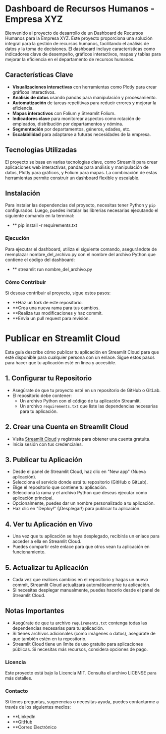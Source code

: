 # Dashboard de Recursos Humanos - Empresa XYZ

Bienvenido al proyecto de desarrollo de un Dashboard de Recursos Humanos para la Empresa XYZ. Este proyecto proporciona una solución integral para la gestión de recursos humanos, facilitando el análisis de datos y la toma de decisiones. El dashboard incluye características como indicadores clave de desempeño, gráficos interactivos, mapas y tablas para mejorar la eficiencia en el departamento de recursos humanos.

## Características Clave

- **Visualizaciones interactivas** con herramientas como Plotly para crear gráficos interactivos.
- **Análisis de datos** usando pandas para manipulación y procesamiento.
- **Automatización** de tareas repetitivas para reducir errores y mejorar la eficiencia.
- **Mapas interactivos** con Folium y Streamlit Folium.
- **Indicadores clave** para monitorear aspectos como rotación de empleados, distribución por departamentos y nómina.
- **Segmentación** por departamentos, géneros, edades, etc.
- **Escalabilidad** para adaptarse a futuras necesidades de la empresa.

## Tecnologías Utilizadas

El proyecto se basa en varias tecnologías clave, como Streamlit para crear aplicaciones web interactivas, pandas para análisis y manipulación de datos, Plotly para gráficos, y Folium para mapas. La combinación de estas herramientas permite construir un dashboard flexible y escalable.

## Instalación

Para instalar las dependencias del proyecto, necesitas tener Python y `pip` configurados. Luego, puedes instalar las librerías necesarias ejecutando el siguiente comando en la terminal:

- ** pip install -r requirements.txt

### Ejecución
Para ejecutar el dashboard, utiliza el siguiente comando, asegurándote de reemplazar nombre_del_archivo.py con el nombre del archivo Python que contiene el código del dashboard:

- ** streamlit run nombre_del_archivo.py

### Cómo Contribuir
Si deseas contribuir al proyecto, sigue estos pasos:

- **Haz un fork de este repositorio.
- **Crea una nueva rama para tus cambios.
- **Realiza tus modificaciones y haz commit.
- **Envía un pull request para revisión.

# Publicar en Streamlit Cloud

Esta guía describe cómo publicar tu aplicación en Streamlit Cloud para que esté disponible para cualquier persona con un enlace. Sigue estos pasos para hacer que tu aplicación esté en línea y accesible.

## 1. Configurar tu Repositorio

- Asegúrate de que tu proyecto esté en un repositorio de GitHub o GitLab.
- El repositorio debe contener:
  - Un archivo Python con el código de tu aplicación Streamlit.
  - Un archivo `requirements.txt` que liste las dependencias necesarias para tu aplicación.

## 2. Crear una Cuenta en Streamlit Cloud

- Visita [Streamlit Cloud](https://streamlit.io/cloud) y regístrate para obtener una cuenta gratuita.
- Inicia sesión con tus credenciales.

## 3. Publicar tu Aplicación

- Desde el panel de Streamlit Cloud, haz clic en "New app" (Nueva aplicación).
- Selecciona el servicio donde está tu repositorio (GitHub o GitLab).
- Elige el repositorio que contiene tu aplicación.
- Selecciona la rama y el archivo Python que deseas ejecutar como aplicación principal.
- Opcionalmente, puedes dar un nombre personalizado a tu aplicación.
- Haz clic en "Deploy!" (¡Desplegar!) para publicar tu aplicación.

## 4. Ver tu Aplicación en Vivo

- Una vez que tu aplicación se haya desplegado, recibirás un enlace para acceder a ella en Streamlit Cloud.
- Puedes compartir este enlace para que otros vean tu aplicación en funcionamiento.

## 5. Actualizar tu Aplicación

- Cada vez que realices cambios en el repositorio y hagas un nuevo commit, Streamlit Cloud actualizará automáticamente tu aplicación.
- Si necesitas desplegar manualmente, puedes hacerlo desde el panel de Streamlit Cloud.

## Notas Importantes

- Asegúrate de que tu archivo `requirements.txt` contenga todas las dependencias necesarias para tu aplicación.
- Si tienes archivos adicionales (como imágenes o datos), asegúrate de que también estén en tu repositorio.
- Streamlit Cloud tiene un límite de uso gratuito para aplicaciones públicas. Si necesitas más recursos, considera opciones de pago.




### Licencia
Este proyecto está bajo la Licencia MIT. Consulta el archivo LICENSE para más detalles.


### Contacto
Si tienes preguntas, sugerencias o necesitas ayuda, puedes contactarme a través de los siguientes medios:

- **LinkedIn
- **GitHub
- **Correo Electrónico
